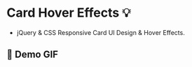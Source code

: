 # Card Hover Effects :bulb:  
- jQuery & CSS Responsive Card UI Design & Hover Effects.

## :camera_flash: Demo GIF
